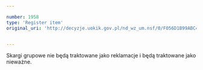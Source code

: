 ```yaml
---

number: 1958
type: 'Register item'
original_uri: 'http://decyzje.uokik.gov.pl/nd_wz_um.nsf/0/F056D1B99ABC468BC125772F0022F2D9?OpenDocument'


---
```


Skargi grupowe nie będą traktowane jako reklamacje i będą traktowane jako nieważne.
